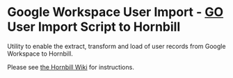# Google Workspace User Import - [GO](https://golang.org/) User Import Script to Hornbill

Utility to enable the extract, transform and load of user records from Google Workspace to Hornbill.

Please see [the Hornbill Wiki](https://wiki.hornbill.com/index.php?title=Google_Workspace_User_Import) for instructions.